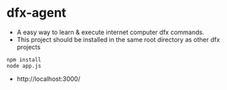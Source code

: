 # dfx-agent
- A easy way to learn & execute internet computer dfx commands.
- This project should be installed in the same root directory as other dfx projects

```
npm install
node app.js
```

- http://localhost:3000/
